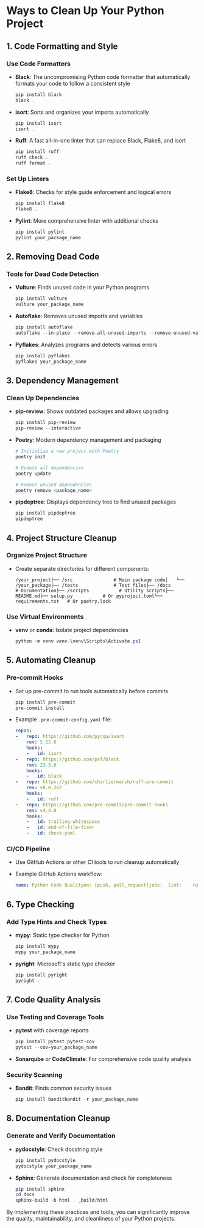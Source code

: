 # Ways to Clean Up Your Python Project

## 1. Code Formatting and Style

### Use Code Formatters

- **Black**: The uncompromising Python code formatter that automatically formats your code to follow a consistent style
    
    ```powershell
    pip install black
    black .
    ```
    
- **isort**: Sorts and organizes your imports automatically
    
    ```powershell
    pip install isort
    isort .
    ```
    
- **Ruff**: A fast all-in-one linter that can replace Black, Flake8, and isort
    
    ```powershell
    pip install ruff
    ruff check .
    ruff format .
    ```
    

### Set Up Linters

- **Flake8**: Checks for style guide enforcement and logical errors
    
    ```powershell
    pip install flake8
    flake8 .
    ```
    
- **Pylint**: More comprehensive linter with additional checks
    
    ```powershell
    pip install pylint
    pylint your_package_name
    ```
    

## 2. Removing Dead Code

### Tools for Dead Code Detection

- **Vulture**: Finds unused code in your Python programs
    
    ```powershell
    pip install vulture
    vulture your_package_name
    ```
    
- **Autoflake**: Removes unused imports and variables
    
    ```powershell
    pip install autoflake
    autoflake --in-place --remove-all-unused-imports --remove-unused-variables -r .
    ```
    
- **Pyflakes**: Analyzes programs and detects various errors
    
    ```powershell
    pip install pyflakes
    pyflakes your_package_name
    ```
    

## 3. Dependency Management

### Clean Up Dependencies

- **pip-review**: Shows outdated packages and allows upgrading
    
    ```powershell
    pip install pip-review
    pip-review --interactive
    ```
    
- **Poetry**: Modern dependency management and packaging
    
    ```powershell
    # Initialize a new project with Poetry
    poetry init
    
    # Update all dependencies
    poetry update
    
    # Remove unused dependencies
    poetry remove <package_name>
    ```
    
- **pipdeptree**: Displays dependency tree to find unused packages
    
    ```powershell
    pip install pipdeptree
    pipdeptree
    ```
    

## 4. Project Structure Cleanup

### Organize Project Structure

- Create separate directories for different components:
    
    ```
    /your_project├── /src               # Main package code│   └── /your_package├── /tests             # Test files├── /docs              # Documentation├── /scripts           # Utility scripts├── README.md├── setup.py           # Or pyproject.toml└── requirements.txt   # Or poetry.lock
    ```
    

### Use Virtual Environments

- **venv** or **conda**: Isolate project dependencies
    
    ```powershell
    python -m venv venv.\venv\Scripts\Activate.ps1
    ```
    

## 5. Automating Cleanup

### Pre-commit Hooks

- Set up pre-commit to run tools automatically before commits
    
    ```powershell
    pip install pre-commit
    pre-commit install
    ```
    
- Example `.pre-commit-config.yaml` file:
    
    ```yaml
    repos:
    -   repo: https://github.com/pycqa/isort
        rev: 5.12.0
        hooks:
        -   id: isort
    -   repo: https://github.com/psf/black
        rev: 23.3.0
        hooks:
        -   id: black
    -   repo: https://github.com/charliermarsh/ruff-pre-commit
        rev: v0.0.262
        hooks:
        -   id: ruff
    -   repo: https://github.com/pre-commit/pre-commit-hooks
        rev: v4.4.0
        hooks:
        -   id: trailing-whitespace
        -   id: end-of-file-fixer
        -   id: check-yaml
    ```
    

### CI/CD Pipeline

- Use GitHub Actions or other CI tools to run cleanup automatically
- Example GitHub Actions workflow:
    
    ```yaml
    name: Python Code Qualityon: [push, pull_request]jobs:  lint:    runs-on: ubuntu-latest    steps:    - uses: actions/checkout@v3    - name: Set up Python      uses: actions/setup-python@v4      with:        python-version: '3.10'    - name: Install dependencies      run: |        python -m pip install --upgrade pip        pip install black isort flake8 mypy ruff    - name: Run formatters and linters      run: |        black --check .        isort --check .        flake8 .        mypy .        ruff check .
    ```
    

## 6. Type Checking

### Add Type Hints and Check Types

- **mypy**: Static type checker for Python
    
    ```powershell
    pip install mypy
    mypy your_package_name
    ```
    
- **pyright**: Microsoft's static type checker
    
    ```powershell
    pip install pyright
    pyright .
    ```
    

## 7. Code Quality Analysis

### Use Testing and Coverage Tools

- **pytest** with coverage reports
    
    ```powershell
    pip install pytest pytest-cov
    pytest --cov=your_package_name
    ```
    
- **Sonarqube** or **CodeClimate**: For comprehensive code quality analysis
    

### Security Scanning

- **Bandit**: Finds common security issues
    
    ```powershell
    pip install banditbandit -r your_package_name
    ```
    

## 8. Documentation Cleanup

### Generate and Verify Documentation

- **pydocstyle**: Check docstring style
    
    ```powershell
    pip install pydocstyle
    pydocstyle your_package_name
    ```
    
- **Sphinx**: Generate documentation and check for completeness
    
    ```powershell
    pip install sphinx
    cd docs
    sphinx-build -b html . _build/html
    ```
    

By implementing these practices and tools, you can significantly improve the quality, maintainability, and cleanliness of your Python projects.